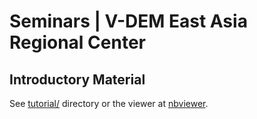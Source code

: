 # Seminars | V-DEM East Asia Regional Center

## Introductory Material

See [tutorial/](./tutorial) directory or the viewer at [nbviewer](https://nbviewer.jupyter.org/github/vdem-eastasia/seminars/tree/master/tutorial/).

